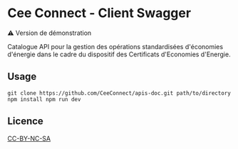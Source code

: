 # Cee Connect - Client Swagger

⚠️ Version de démonstration

Catalogue API pour la gestion des opérations standardisées d'économies d'énergie dans le cadre du dispositif des Certificats d'Economies d'Energie.

## Usage

`
git clone https://github.com/CeeConnect/apis-doc.git path/to/directory
npm install
npm run dev
`

## Licence

[CC-BY-NC-SA](http://creativecommons.org/licenses/by-nc-sa/4.0/)
